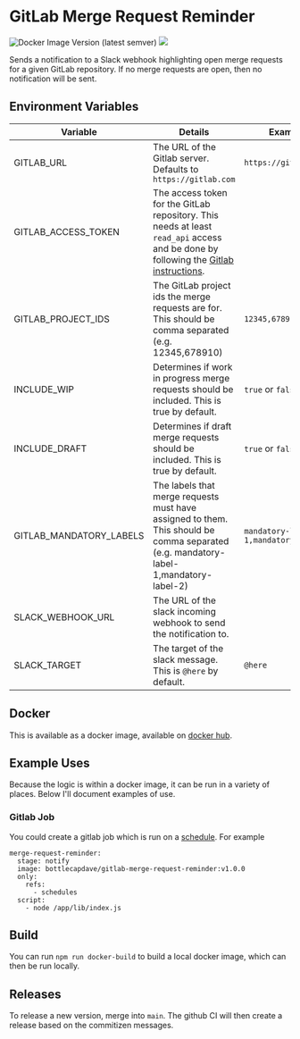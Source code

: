 # GitLab Merge Request Reminder

![Docker Image Version (latest semver)](https://img.shields.io/docker/v/bottlecapdave/gitlab-merge-request-reminder) [![](https://img.shields.io/static/v1?label=Sponsor&message=%E2%9D%A4&logo=GitHub&color=%23fe8e86)](https://github.com/sponsors/bottlecapdave)

Sends a notification to a Slack webhook highlighting open merge requests for a given GitLab repository. If no merge requests are open, then no notification will be sent.

## Environment Variables

| Variable             | Details                                                                           | Example Values |
| -------------------- | --------------------------------------------------------------------------------- | -------------- |
| GITLAB_URL           | The URL of the Gitlab server. Defaults to `https://gitlab.com`                    | `https://gitlab.company.com`               |
| GITLAB_ACCESS_TOKEN  | The access token for the GitLab repository. This needs at least `read_api` access and be done by following the [Gitlab instructions](https://docs.gitlab.com/ee/user/profile/personal_access_tokens.html). |                |
| GITLAB_PROJECT_IDS   | The GitLab project ids the merge requests are for. This should be comma separated (e.g. 12345,678910) | `12345,678910` |
| INCLUDE_WIP          | Determines if work in progress merge requests should be included. This is true by default.                  | `true` or `false` |
| INCLUDE_DRAFT        | Determines if draft merge requests should be included. This is true by default.                            | `true` or `false` |
| GITLAB_MANDATORY_LABELS | The labels that merge requests must have assigned to them. This should be comma separated (e.g. mandatory-label-1,mandatory-label-2) | `mandatory-label-1,mandatory-label-2` |
| SLACK_WEBHOOK_URL    | The URL of the slack incoming webhook to send the notification to.                                            |                |
| SLACK_TARGET         | The target of the slack message. This is `@here` by default. | `@here` |

## Docker

This is available as a docker image, available on [docker hub](https://hub.docker.com/repository/docker/bottlecapdave/gitlab-merge-request-reminder).

## Example Uses

Because the logic is within a docker image, it can be run in a variety of places. Below I'll document examples of use.

### Gitlab Job

You could create a gitlab job which is run on a [schedule](https://docs.gitlab.com/ce/ci/pipelines/schedules.html). For example

```
merge-request-reminder:
  stage: notify
  image: bottlecapdave/gitlab-merge-request-reminder:v1.0.0
  only:
    refs:
      - schedules
  script:
    - node /app/lib/index.js
```

## Build

You can run `npm run docker-build` to build a local docker image, which can then be run locally.

## Releases

To release a new version, merge into `main`. The github CI will then create a release based on the commitizen messages.
